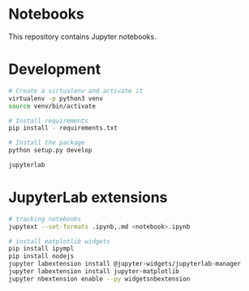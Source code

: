 # Notebooks

This repository contains Jupyter notebooks.

# Development

```sh
# Create a virtualenv and activate it
virtualenv -p python3 venv
source venv/bin/activate

# Install requirements
pip install - requirements.txt

# Install the package
python setup.py develop

jupyterlab
```

# JupyterLab extensions

```sh
# tracking notebooks
jupytext --set-formats .ipynb,.md <notebook>.ipynb

# install matplotlib widgets
pip install ipympl
pip install nodejs
jupyter labextension install @jupyter-widgets/jupyterlab-manager
jupyter labextension install jupyter-matplotlib
jupyter nbextension enable --py widgetsnbextension


```